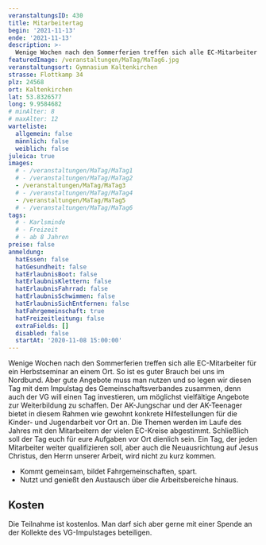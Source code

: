 ```yaml
---
veranstaltungsID: 430
title: Mitarbeitertag
begin: '2021-11-13'
ende: '2021-11-13'
description: >-
  Wenige Wochen nach den Sommerferien treffen sich alle EC-Mitarbeiter für ein Herbstseminar an einem Ort. So ist es guter Brauch bei uns im Nordbund. Aber gute Angebote muss man nutzen und so legen wir diesen Tag mit dem Impulstag des Gemeinschaftsverbandes zusammen, denn auch der VG will einen Tag investieren, um möglichst vielfältige Angebote zur Weiterbildung zu schaffen.
featuredImage: /veranstaltungen/MaTag/MaTag6.jpg
veranstaltungsort: Gymnasium Kaltenkirchen
strasse: Flottkamp 34
plz: 24568
ort: Kaltenkirchen
lat: 53.8326577
long: 9.9584682
# minAlter: 8
# maxAlter: 12
warteliste:
  allgemein: false
  männlich: false
  weiblich: false
juleica: true
images:
  # - /veranstaltungen/MaTag/MaTag1
  # - /veranstaltungen/MaTag/MaTag2
  - /veranstaltungen/MaTag/MaTag3
  # - /veranstaltungen/MaTag/MaTag4
  - /veranstaltungen/MaTag/MaTag5
  # - /veranstaltungen/MaTag/MaTag6
tags:
  # - Karlsminde
  # - Freizeit
  # - ab 8 Jahren
preise: false
anmeldung:
  hatEssen: false
  hatGesundheit: false
  hatErlaubnisBoot: false
  hatErlaubnisKlettern: false
  hatErlaubnisFahrrad: false
  hatErlaubnisSchwimmen: false
  hatErlaubnisSichEntfernen: false
  hatFahrgemeinschaft: true
  hatFreizeitleitung: false
  extraFields: []
  disabled: false
  startAt: '2020-11-08 15:00:00'
---
```


Wenige Wochen nach den Sommerferien treffen sich alle EC-Mitarbeiter für ein Herbstseminar an einem Ort. So ist es guter Brauch bei uns im Nordbund. Aber gute Angebote muss man nutzen und so legen wir diesen Tag mit dem Impulstag des Gemeinschaftsverbandes zusammen, denn auch der VG will einen Tag investieren, um möglichst vielfältige Angebote zur Weiterbildung zu schaffen.
Der AK-Jungschar und der AK-Teenager bietet in diesem Rahmen wie gewohnt konkrete Hilfestellungen für die Kinder- und Jugendarbeit vor Ort an.
Die Themen werden im Laufe des Jahres mit den Mitarbeitern der vielen EC-Kreise abgestimmt. Schließlich soll der Tag euch für eure Aufgaben vor Ort dienlich sein.
Ein Tag, der jeden Mitarbeiter weiter qualifizieren soll, aber auch die Neuausrichtung auf Jesus Christus, den Herrn unserer Arbeit, wird nicht zu kurz kommen.

- Kommt gemeinsam, bildet Fahrgemeinschaften, spart.
- Nutzt und genießt den Austausch über die Arbeitsbereiche hinaus.

## Kosten

Die Teilnahme ist kostenlos. Man darf sich aber gerne mit einer Spende an der Kollekte des VG-Impulstages beteiligen.
